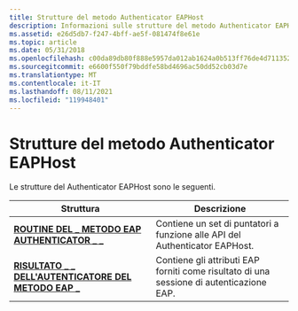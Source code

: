 ```yaml
---
title: Strutture del metodo Authenticator EAPHost
description: Informazioni sulle strutture del metodo Authenticator EAPHost, SULLE ROUTINE DEL METODO \_ EAP AUTHENTICATOR e \_ su \_ EAP METHOD \_ \_ AUTHENTICATOR \_ RESULT.
ms.assetid: e26d5db7-f247-4bff-ae5f-081474f8e61e
ms.topic: article
ms.date: 05/31/2018
ms.openlocfilehash: c00da89db80f888e5957da012ab1624a0b513ff76de4d71135254c0923752754
ms.sourcegitcommit: e6600f550f79bddfe58bd4696ac50dd52cb03d7e
ms.translationtype: MT
ms.contentlocale: it-IT
ms.lasthandoff: 08/11/2021
ms.locfileid: "119948401"
---
```

# <a name="eaphost-authenticator-method-structures"></a>Strutture del metodo Authenticator EAPHost

Le strutture del Authenticator EAPHost sono le seguenti.



| Struttura                                                                         | Descrizione                                                                          |
|-----------------------------------------------------------------------------------|--------------------------------------------------------------------------------------|
| [**ROUTINE DEL \_ METODO EAP AUTHENTICATOR \_ \_**](/windows/desktop/api/eapmethodauthenticatorapis/ns-eapmethodauthenticatorapis-eap_authenticator_method_routines) | Contiene un set di puntatori a funzione alle API del Authenticator EAPHost.        |
| [**RISULTATO \_ \_ DELL'AUTENTICATORE DEL METODO EAP \_**](/windows/desktop/api/EapAuthenticatorActionDefine/ns-eapauthenticatoractiondefine-eap_method_authenticator_result)     | Contiene gli attributi EAP forniti come risultato di una sessione di autenticazione EAP. |



 

 

 




